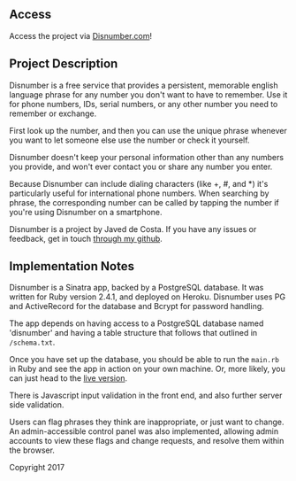 ## Access

Access the project via [Disnumber.com](http://www.disnumber.com)!

## Project Description

Disnumber is a free service that provides a persistent, memorable english language phrase for any number you don't want to have to remember. Use it for phone numbers, IDs, serial numbers, or any other number you need to remember or exchange.

First look up the number, and then you can use the unique phrase whenever you want to let someone else use the number or check it yourself.

Disnumber doesn't keep your personal information other than any numbers you provide, and won't ever contact you or share any number you enter.

Because Disnumber can include dialing characters (like +, #, and \*) it's particularly useful for international phone numbers. When searching by phrase, the corresponding number can be called by tapping the number if you're using Disnumber on a smartphone.

Disnumber is a project by Javed de Costa. If you have any issues or feedback, get in touch [through my github](github.com/javeddc).

## Implementation Notes

Disnumber is a Sinatra app, backed by a PostgreSQL database. It was written for Ruby version 2.4.1, and deployed on Heroku. Disnumber uses PG and ActiveRecord for the database and Bcrypt for password handling.

The app depends on having access to a PostgreSQL database named 'disnumber' and having a table structure that follows that outlined in `/schema.txt`.

Once you have set up the database, you should be able to run the `main.rb` in Ruby and see the app in action on your own machine. Or, more likely, you can just head to the [live version](http://www.disnumber.com).

There is Javascript input validation in the front end, and also further server side validation.

Users can flag phrases they think are inappropriate, or just want to change. An admin-accessible control panel was also implemented, allowing admin accounts to view these flags and change requests, and resolve them within the browser.

Copyright 2017
